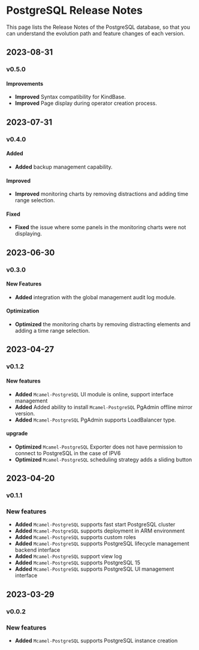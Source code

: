 # PostgreSQL Release Notes

This page lists the Release Notes of the PostgreSQL database, so that you can understand the evolution path and feature changes of each version.

## 2023-08-31

### v0.5.0

#### Improvements

- **Improved** Syntax compatibility for KindBase.
- **Improved** Page display during operator creation process.

## 2023-07-31

### v0.4.0

#### Added

- **Added** backup management capability.

#### Improved

- **Improved** monitoring charts by removing distractions and adding time range selection.

#### Fixed

- **Fixed** the issue where some panels in the monitoring charts were not displaying.

## 2023-06-30

### v0.3.0

#### New Features

- **Added** integration with the global management audit log module.

#### Optimization

- **Optimized** the monitoring charts by removing distracting elements and adding a time range selection.

## 2023-04-27

### v0.1.2

#### New features

- **Added** `Mcamel-PostgreSQL` UI module is online, support interface management
- **Added** Added ability to install `Mcamel-PostgreSQL` PgAdmin offline mirror version.
- **Added** `Mcamel-PostgreSQL` PgAdmin supports LoadBalancer type.

#### upgrade

- **Optimized** `Mcamel-PostgreSQL` Exporter does not have permission to connect to PostgreSQL in the case of IPV6
- **Optimized** `Mcamel-PostgreSQL` scheduling strategy adds a sliding button

## 2023-04-20

### v0.1.1

### New features

- **Added** `Mcamel-PostgreSQL` supports fast start PostgreSQL cluster
- **Added** `Mcamel-PostgreSQL` supports deployment in ARM environment
- **Added** `Mcamel-PostgreSQL` supports custom roles
- **Added** `Mcamel-PostgreSQL` supports PostgreSQL lifecycle management backend interface
- **Added** `Mcamel-PostgreSQL` support view log
- **Added** `Mcamel-PostgreSQL` supports PostgreSQL 15
- **Added** `Mcamel-PostgreSQL` supports PostgreSQL UI management interface

## 2023-03-29

### v0.0.2

### New features

- **Added** `Mcamel-PostgreSQL` supports PostgreSQL instance creation